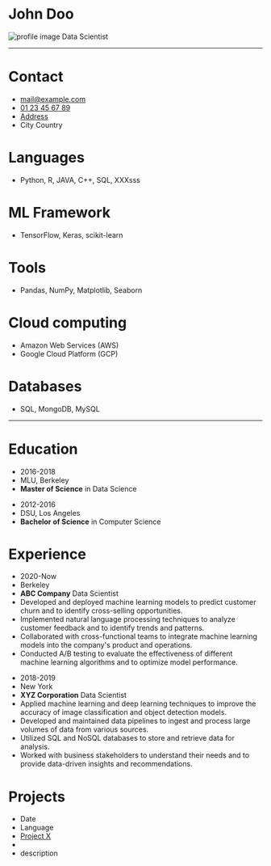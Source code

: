 ﻿# John **Doo**
![profile image](https://thispersondoesnotexist.com/)
Data Scientist

--------

# Contact
- [mail@example.com](mailto:mail@example.com)
- [01 23 45 67 89](tel:0033123456789)
- [Address](http://osm.org/)
- City Country

# Languages
- Python, R, JAVA, C++, SQL, XXXsss

# ML Framework
- TensorFlow, Keras, scikit-learn

# Tools
- Pandas, NumPy, Matplotlib, Seaborn

# Cloud computing
- Amazon Web Services (AWS)
- Google Cloud Platform (GCP)

# Databases
- SQL, MongoDB, MySQL

--------

# Education

- 2016-2018
- MLU, Berkeley
- **Master of Science** in Data Science

* 2012-2016
* DSU, Los Angeles
* **Bachelor of Science** in Computer Science

# Experience

- 2020-Now
- Berkeley
- **ABC Company** Data Scientist
- Developed and deployed machine learning models to predict customer churn and to identify cross-selling opportunities.
- Implemented natural language processing techniques to analyze customer feedback and to identify trends and patterns.
- Collaborated with cross-functional teams to integrate machine learning models into the company's product and operations.
- Conducted A/B testing to evaluate the effectiveness of different machine learning algorithms and to optimize model performance.

* 2018-2019
* New York
* **XYZ Corporation** Data Scientist
* Applied machine learning and deep learning techniques to improve the accuracy of image classification and object detection models.
* Developed and maintained data pipelines to ingest and process large volumes of data from various sources.
* Utilized SQL and NoSQL databases to store and retrieve data for analysis.
* Worked with business stakeholders to understand their needs and to provide data-driven insights and recommendations.


# Projects

- Date
- Language
- [Project X](https://github.com/yne/)
- 
- description

